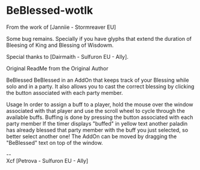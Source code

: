 # BeBlessed-wotlk

From the work of [Janniie - Stormreaver EU]

Some bug remains.
Specially if you have glyphs that extend the duration of Bleesing of King and Blessing of Wisdowm.

Special thanks to [Dairmaith - Sulfuron EU - Ally].


Original ReadMe from the Original Author

BeBlessed
BeBlessed in an AddOn that keeps track of your Blessing while solo and in a party. It also allows you to cast the correct blessing by clicking the button associated with each party member.

Usage
In order to assign a buff to a player, hold the mouse over the window associated with that player and use the scroll wheel to cycle through the available buffs.
Buffing is done by pressing the button associated with each party member
If the timer displays "buffed" in yellow text another paladin has already blessed that party member with the buff you just selected, so better select another one!
The AddOn can be moved by dragging the "BeBlessed" text on top of the window.

--  
Xcf [Petrova - Sulfuron EU - Ally]
